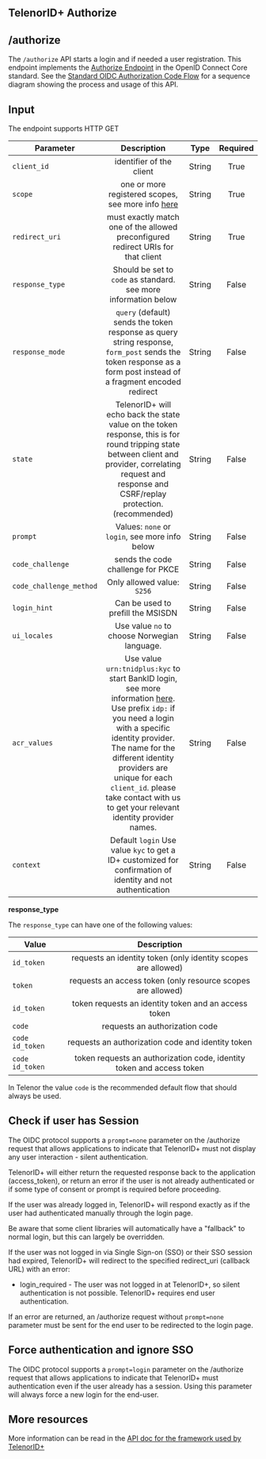 ## TelenorID\+ Authorize

## /authorize

The ```/authorize``` API starts a login and if needed a user registration.
This endpoint implements the [Authorize Endpoint](https://openid.net/specs/openid-connect-core-1_0.html#AuthorizationEndpoint) in the OpenID Connect Core standard.
See the [Standard OIDC Authorization Code Flow](TelenorID_Plus__-_standard_oidc_flows.md) for a sequence diagram showing the process and usage of this API.

## Input

The endpoint supports HTTP GET

| Parameter | Description | Type | Required |
| ------------- |:-------------:|:-------------:|:-------------:|
| ```client_id``` | identifier of the client | String | True |
| ```scope```	| one or more registered scopes, see more info [here](TelenorID_Plus_-_scopes.md) | String | True |
| ```redirect_uri``` | must exactly match one of the allowed preconfigured redirect URIs for that client | String | True |
| ```response_type``` | Should be set to ```code``` as standard. see more information below | String | False |
| ```response_mode``` | ```query``` (default) sends the token response as query string response,  ```form_post``` sends the token response as a form post instead of a fragment encoded redirect | String | False |
| ```state``` | TelenorID\+ will echo back the state value on the token response, this is for round tripping state between client and provider, correlating request and response and CSRF/replay protection. (recommended) | String | False |
| ```prompt``` | Values: ```none``` or ```login```, see more info below | String | False |
| ```code_challenge``` | sends the code challenge for PKCE | String | False |
| ```code_challenge_method``` | Only allowed value: ```S256``` | String | False |
| ```login_hint``` | Can be used to prefill the MSISDN | String | False |
| ```ui_locales``` | Use  value ```no``` to choose Norwegian language. | String | False |
| ```acr_values``` | Use  value ```urn:tnidplus:kyc``` to start BankID login, see more information [here](TelenorID_Plus_-_kyc_bankid_-_integration_example_step_by_step.md). Use prefix ```idp:``` if you need a login with a specific identity provider. The  name for the different identity providers are unique for each ```client_id```. please take contact with us to get your relevant identity provider names.  | String | False |
| ```context``` | Default ```login``` Use value ```kyc``` to get a ID\+ customized for confirmation of identity and not authentication | String | False |


__response_type__

The ```response_type``` can have one of the following values:

| Value               |                              Description                              |
|---------------------|:---------------------------------------------------------------------:|
| ```id_token```      |     requests an identity token (only identity scopes are allowed)     |
| ```token```         |      requests an access token (only resource scopes are allowed)      |
| ```id_token```      |         token requests an identity token and an access token          |
| ```code```          |                    requests an authorization code                     |
| ```code id_token``` |           requests an authorization code and identity token           |
| ```code id_token``` | token requests an authorization code, identity token and access token |

In Telenor the value ```code```  is the recommended default flow that should always be used.

## Check if user has Session

The OIDC protocol supports a ```prompt=none``` parameter on the /authorize request that allows applications to indicate that TelenorID\+ must not display any user interaction - silent authentication.  

TelenorID\+ will either return the requested response back to the application (access\_token), or return an error if the user is not already authenticated or if some type of consent or prompt is required before proceeding.  

If the user was already logged in, TelenorID\+ will respond exactly as if the user had authenticated manually through the login page.  

Be aware that some client libraries will automatically have a "fallback" to normal login, but this can largely be overridden.

If the user was not logged in via Single Sign-on (SSO) or their SSO session had expired, TelenorID\+ will redirect to the specified redirect\_uri (callback URL) with an error:

*   login\_required - The user was not logged in at TelenorID\+, so silent authentication is not possible. TelenorID\+ requires end user authentication.

If an error are returned, an /authorize request without ```prompt=none``` parameter must be sent for the end user to be redirected to the login page.


## Force authentication and ignore SSO

The OIDC protocol supports a ```prompt=login``` parameter on the /authorize request that allows applications to indicate that TelenorID\+ must authentication even if the user already has a session.
Using this parameter will always force a new login for the end-user.


## More resources

More information can be read in the [API doc for the framework used by TelenorID\+](https://identityserver4.readthedocs.io/en/latest/endpoints/authorize.html)